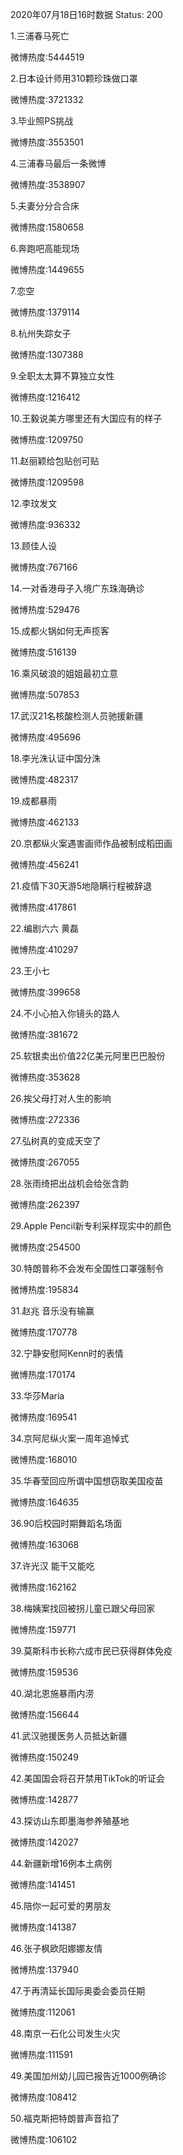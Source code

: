 2020年07月18日16时数据
Status: 200

1.三浦春马死亡

微博热度:5444519

2.日本设计师用310颗珍珠做口罩

微博热度:3721332

3.毕业照PS挑战

微博热度:3553501

4.三浦春马最后一条微博

微博热度:3538907

5.夫妻分分合合床

微博热度:1580658

6.奔跑吧高能现场

微博热度:1449655

7.恋空

微博热度:1379114

8.杭州失踪女子

微博热度:1307388

9.全职太太算不算独立女性

微博热度:1216412

10.王毅说美方哪里还有大国应有的样子

微博热度:1209750

11.赵丽颖给包贴创可贴

微博热度:1209598

12.李玟发文

微博热度:936332

13.顾佳人设

微博热度:767166

14.一对香港母子入境广东珠海确诊

微博热度:529476

15.成都火锅如何无声揽客

微博热度:516139

16.乘风破浪的姐姐最初立意

微博热度:507853

17.武汉21名核酸检测人员驰援新疆

微博热度:495696

18.李光洙认证中国分洙

微博热度:482317

19.成都暴雨

微博热度:462133

20.京都纵火案遇害画师作品被制成稻田画

微博热度:456241

21.疫情下30天游5地隐瞒行程被辞退

微博热度:417861

22.编剧六六 黄磊

微博热度:410297

23.王小七

微博热度:399658

24.不小心拍入你镜头的路人

微博热度:381672

25.软银卖出价值22亿美元阿里巴巴股份

微博热度:353628

26.挨父母打对人生的影响

微博热度:272336

27.弘树真的变成天空了

微博热度:267055

28.张雨绮把出战机会给张含韵

微博热度:262397

29.Apple Pencil新专利采样现实中的颜色

微博热度:254500

30.特朗普称不会发布全国性口罩强制令

微博热度:195834

31.赵兆 音乐没有输赢

微博热度:170778

32.宁静安慰阿Kenn时的表情

微博热度:170174

33.华莎Maria

微博热度:169541

34.京阿尼纵火案一周年追悼式

微博热度:168010

35.华春莹回应所谓中国想窃取美国疫苗

微博热度:164635

36.90后校园时期舞蹈名场面

微博热度:163068

37.许光汉 能干又能吃

微博热度:162162

38.梅姨案找回被拐儿童已跟父母回家

微博热度:159771

39.莫斯科市长称六成市民已获得群体免疫

微博热度:159536

40.湖北恩施暴雨内涝

微博热度:156644

41.武汉驰援医务人员抵达新疆

微博热度:150249

42.美国国会将召开禁用TikTok的听证会

微博热度:142877

43.探访山东即墨海参养殖基地

微博热度:142027

44.新疆新增16例本土病例

微博热度:141451

45.陪你一起可爱的男朋友

微博热度:141387

46.张子枫欧阳娜娜友情

微博热度:137940

47.于再清延长国际奥委会委员任期

微博热度:112061

48.南京一石化公司发生火灾

微博热度:111591

49.美国加州幼儿园已报告近1000例确诊

微博热度:108412

50.福克斯把特朗普声音掐了

微博热度:106102

